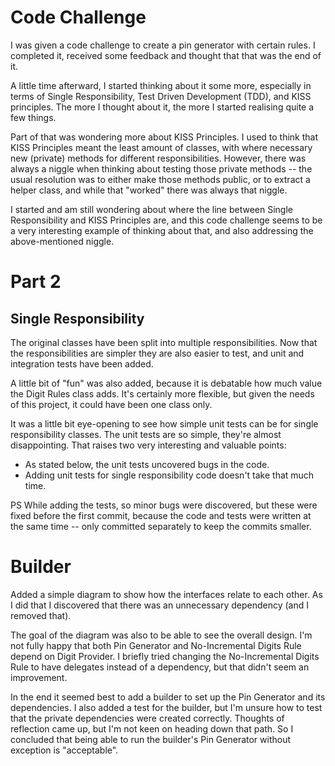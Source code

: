 # Code Challenge

I was given a code challenge to create a pin generator with certain rules. I completed it, received some feedback and thought that that was the end of it.

A little time afterward, I started thinking about it some more, especially in terms of Single Responsibility, Test Driven Development (TDD), and KISS principles. The more I thought about it, the more I started realising quite a few things.

Part of that was wondering more about KISS Principles. I used to think that KISS Principles meant the least amount of classes, with where necessary new (private) methods for different responsibilities. However, there was always a niggle when thinking about testing those private methods -- the usual resolution was to either make those methods public, or to extract a helper class, and while that "worked" there was always that niggle.

I started and am still wondering about where the line between Single Responsibility and KISS Principles are, and this code challenge seems to be a very interesting example of thinking about that, and also addressing the above-mentioned niggle.

# Part 2

## Single Responsibility

The original classes have been split into multiple responsibilities. Now that the responsibilities are simpler they are also easier to test, and unit and integration tests have been added.

A little bit of "fun" was also added, because it is debatable how much value the Digit Rules class adds. It's certainly more flexible, but given the needs of this project, it could have been one class only.

It was a little bit eye-opening to see how simple unit tests can be for single responsibility classes. The unit tests are so simple, they're almost disappointing. That raises two very interesting and valuable points:

- As stated below, the unit tests uncovered bugs in the code.
- Adding unit tests for single responsibility code doesn't take that much time.

PS While adding the tests, so minor bugs were discovered, but these were fixed before the first commit, because the code and tests were written at the same time -- only committed separately to keep the commits smaller.

# Builder

Added a simple diagram to show how the interfaces relate to each other. As I did that I discovered that there was an unnecessary dependency (and I removed that).

The goal of the diagram was also to be able to see the overall design. I'm not fully happy that both Pin Generator and No-Incremental Digits Rule depend on Digit Provider. I briefly tried changing the No-Incremental Digits Rule to have delegates instead of a dependency, but that didn't seem an improvement.

In the end it seemed best to add a builder to set up the Pin Generator and its dependencies. I also added a test for the builder, but I'm unsure how to test that the private dependencies were created correctly. Thoughts of reflection came up, but I'm not keen on heading down that path. So I concluded that being able to run the builder's Pin Generator without exception is "acceptable".
